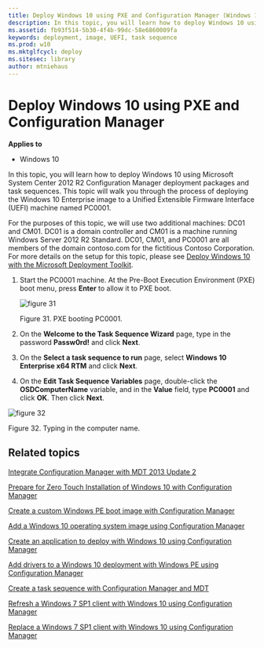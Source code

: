 ```yaml
---
title: Deploy Windows 10 using PXE and Configuration Manager (Windows 10)
description: In this topic, you will learn how to deploy Windows 10 using Microsoft System Center 2012 R2 Configuration Manager deployment packages and task sequences.
ms.assetid: fb93f514-5b30-4f4b-99dc-58e6860009fa
keywords: deployment, image, UEFI, task sequence
ms.prod: w10
ms.mktglfcycl: deploy
ms.sitesec: library
author: mtniehaus
---
```


# Deploy Windows 10 using PXE and Configuration Manager


**Applies to**

-   Windows 10

In this topic, you will learn how to deploy Windows 10 using Microsoft System Center 2012 R2 Configuration Manager deployment packages and task sequences. This topic will walk you through the process of deploying the Windows 10 Enterprise image to a Unified Extensible Firmware Interface (UEFI) machine named PC0001.

For the purposes of this topic, we will use two additional machines: DC01 and CM01. DC01 is a domain controller and CM01 is a machine running Windows Server 2012 R2 Standard. DC01, CM01, and PC0001 are all members of the domain contoso.com for the fictitious Contoso Corporation. For more details on the setup for this topic, please see [Deploy Windows 10 with the Microsoft Deployment Toolkit](deploy-windows-10-with-the-microsoft-deployment-toolkit.md).

1.  Start the PC0001 machine. At the Pre-Boot Execution Environment (PXE) boot menu, press **Enter** to allow it to PXE boot.

    ![figure 31](images/mdt-06-fig36.png)

    Figure 31. PXE booting PC0001.

2.  On the **Welcome to the Task Sequence Wizard** page, type in the password **Passw0rd!** and click **Next**.

3.  On the **Select a task sequence to run** page, select **Windows 10 Enterprise x64 RTM** and click **Next**.

4.  On the **Edit Task Sequence Variables** page, double-click the **OSDComputerName** variable, and in the **Value** field, type **PC0001** and click **OK**. Then click **Next**.

![figure 32](images/mdt-06-fig37.png)

Figure 32. Typing in the computer name.

## Related topics


[Integrate Configuration Manager with MDT 2013 Update 2](integrate-configuration-manager-with-mdt-2013.md)

[Prepare for Zero Touch Installation of Windows 10 with Configuration Manager](prepare-for-zero-touch-installation-of-windows-10-with-configuration-manager.md)

[Create a custom Windows PE boot image with Configuration Manager](create-a-custom-windows-pe-boot-image-with-configuration-manager.md)

[Add a Windows 10 operating system image using Configuration Manager](add-a-windows-10-operating-system-image-using-configuration-manager.md)

[Create an application to deploy with Windows 10 using Configuration Manager](create-an-application-to-deploy-with-windows-10-using-configuration-manager.md)

[Add drivers to a Windows 10 deployment with Windows PE using Configuration Manager](add-drivers-to-a-windows-10-deployment-with-windows-pe-using-configuration-manager.md)

[Create a task sequence with Configuration Manager and MDT](create-a-task-sequence-with-configuration-manager-and-mdt.md)

[Refresh a Windows 7 SP1 client with Windows 10 using Configuration Manager](refresh-a-windows-7-client-with-windows-10-using-configuration-manager.md)

[Replace a Windows 7 SP1 client with Windows 10 using Configuration Manager](replace-a-windows-7-client-with-windows-10-using-configuration-manager.md)

 

 





